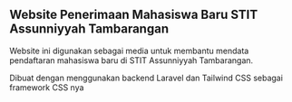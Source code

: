 ## Website Penerimaan Mahasiswa Baru STIT Assunniyyah Tambarangan

Website ini digunakan sebagai media untuk membantu mendata pendaftaran mahasiswa baru di STIT Assunniyyah Tambarangan.

Dibuat dengan menggunakan backend Laravel dan Tailwind CSS sebagai framework CSS nya
